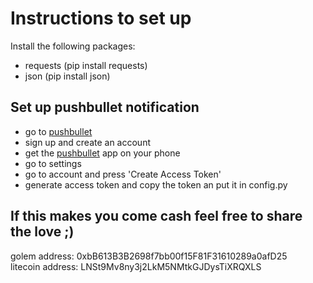 # Instructions to set up
Install the following packages:
* requests (pip install requests)
* json (pip install json)

## Set up pushbullet notification
* go to [pushbullet](https://www.pushbullet.com/)
* sign up and create an account
* get the [pushbullet](https://play.google.com/store/apps/details?id=com.pushbullet.android&hl=en) app on your phone
* go to settings
* go to account and press 'Create Access Token'
* generate access token and copy the token an put it in config.py

## If this makes you come cash feel free to share the love ;)
golem address: 0xbB613B3B2698f7bb00f15F81F31610289a0afD25 <br />
litecoin address: LNSt9Mv8ny3j2LkM5NMtkGJDysTiXRQXLS
